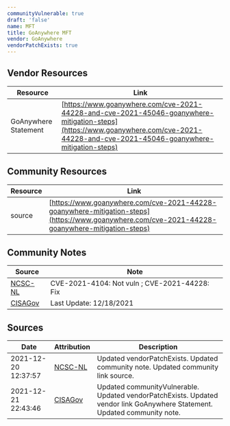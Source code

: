 ```yaml
---
communityVulnerable: true
draft: 'false'
name: MFT
title: GoAnywhere MFT
vendor: GoAnywhere
vendorPatchExists: true
---
```


## Vendor Resources
| Resource | Link |
| --- | --- |
| GoAnywhere Statement | [https://www.goanywhere.com/cve-2021-44228-and-cve-2021-45046-goanywhere-mitigation-steps](https://www.goanywhere.com/cve-2021-44228-and-cve-2021-45046-goanywhere-mitigation-steps) |

## Community Resources
| Resource | Link |
| --- | --- |
| source | [https://www.goanywhere.com/cve-2021-44228-goanywhere-mitigation-steps](https://www.goanywhere.com/cve-2021-44228-goanywhere-mitigation-steps) |

## Community Notes
| Source | Note |
| --- | --- |
| [NCSC-NL](https://github.com/NCSC-NL/log4shell/blob/main/software/README.md) | CVE-2021-4104: Not vuln ; CVE-2021-44228: Fix </ul> |
| [CISAGov](https://raw.githubusercontent.com/cisagov/log4j-affected-db/develop/README.md) | Last Update: 12/18/2021 |

## Sources
| Date | Attribution | Description |
| --- | --- | --- |
| 2021-12-20 12:37:57 | [NCSC-NL](https://github.com/NCSC-NL/log4shell/blob/main/software/README.md) | Updated vendorPatchExists. Updated community note. Updated community link source.  |
| 2021-12-21 22:43:46 | [CISAGov](https://raw.githubusercontent.com/cisagov/log4j-affected-db/develop/README.md) | Updated communityVulnerable. Updated vendorPatchExists. Updated vendor link GoAnywhere Statement. Updated community note.  |
